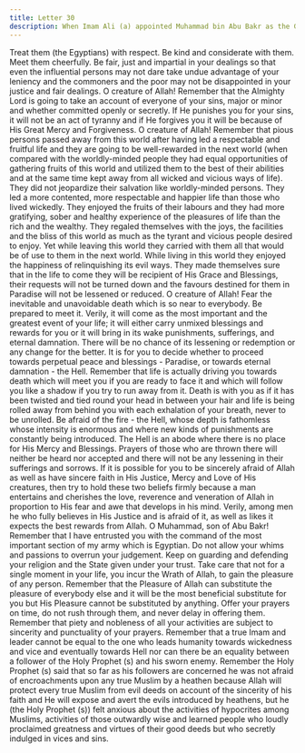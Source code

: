 ```yaml
---
title: Letter 30
description: When Imam Ali (a) appointed Muhammad bin Abu Bakr as the Governor of Egypt, he gave him the following instructions.
---
```


Treat them (the Egyptians) with respect. Be kind and considerate with them. Meet them 
cheerfully. Be fair, just and impartial in your dealings so that even the influential persons may 
not dare take undue advantage of your leniency and the commoners and the poor may not be 
disappointed in your justice and fair dealings. 
O creature of Allah! Remember that the Almighty Lord is going to take an account of 
everyone of your sins, major or minor and whether committed openly or secretly. 
If He punishes you for your sins, it will not be an act of tyranny and if He forgives you it will 
be because of His Great Mercy and Forgiveness. 
O creature of Allah! Remember that pious persons passed away from this world after having 
led a respectable and fruitful life and they are going to be well-rewarded in the next world 
(when compared with the worldly-minded people they had equal opportunities of gathering 
fruits of this world and utilized them to the best of their abilities and at the same time kept 
away from all wicked and vicious ways of life). They did not jeopardize their salvation like 
worldly-minded persons. They led a more contented, more respectable and happier life than 
those who lived wickedly. 
They enjoyed the fruits of their labours and they had more gratifying, sober and healthy 
experience of the pleasures of life than the rich and the wealthy. They regaled themselves 
with the joys, the facilities and the bliss of this world as much as the tyrant and vicious people 
desired to enjoy. 
Yet while leaving this world they carried with them all that would be of use to them in the 
next world. While living in this world they enjoyed the happiness of relinquishing its evil 
ways. 
They made themselves sure that in the life to come they will be recipient of His Grace and 
Blessings, their requests will not be turned down and the favours destined for them in 
Paradise will not be lessened or reduced. 
O creature of Allah! Fear the inevitable and unavoidable death which is so near to everybody. 
Be prepared to meet it. Verily, it will come as the most important and the greatest event of 
your life; it will either carry unmixed blessings and rewards for you or it will bring in its wake 
punishments, sufferings, and eternal damnation. There will be no chance of its lessening or 
redemption or any change for the better. 
It is for you to decide whether to proceed towards perpetual peace and blessings - Paradise, or 
towards eternal damnation - the Hell. Remember that life is actually driving you towards 
death which will meet you if you are ready to face it and which will follow you like a shadow 
if you try to run away from it. 
Death is with you as if it has been twisted and tied round your head in between your hair and 
life is being rolled away from behind you with each exhalation of your breath, never to be 
unrolled. 
Be afraid of the fire - the Hell, whose depth is fathomless whose intensity is enormous and 
where new kinds of punishments are constantly being introduced. The Hell is an abode where 
there is no place for His Mercy and Blessings. 
Prayers of those who are thrown there will neither be heard nor accepted and there will not be 
any lessening in their sufferings and sorrows. 
If it is possible for you to be sincerely afraid of Allah as well as have sincere faith in His 
Justice, Mercy and Love of His creatures, then try to hold these two beliefs firmly because a 
man entertains and cherishes the love, reverence and veneration of Allah in proportion to His 
fear and awe that develops in his mind. 
Verily, among men he who fully believes in His Justice and is afraid of it, as well as likes it 
expects the best rewards from Allah. 
O Muhammad, son of Abu Bakr! Remember that I have entrusted you with the command of 
the most important section of my army which is Egyptian. Do not allow your whims and 
passions to overrun your judgement. Keep on guarding and defending your religion and the 
State given under your trust. Take care that not for a single moment in your life, you incur the 
Wrath of Allah, to gain the pleasure of any person. 
Remember that the Pleasure of Allah can substitute the pleasure of everybody else and it will 
be the most beneficial substitute for you but His Pleasure cannot be substituted by anything. 
Offer your prayers on time, do not rush through them, and never delay in offering them. 
Remember that piety and nobleness of all your activities are subject to sincerity and 
punctuality of your prayers. 
Remember that a true Imam and leader cannot be equal to the one who leads humanity 
towards wickedness and vice and eventually towards Hell nor can there be an equality 
between a follower of the Holy Prophet (s) and his sworn enemy. 
Remember the Holy Prophet (s) said that so far as his followers are concerned he was not 
afraid of encroachments upon any true Muslim by a heathen because Allah will protect every 
true Muslim from evil deeds on account of the sincerity of his faith and He will expose and 
avert the evils introduced by heathens, but he (the Holy Prophet (s)) felt anxious about the 
activities of hypocrites among Muslims, activities of those outwardly wise and learned people 
who loudly proclaimed greatness and virtues of their good deeds but who secretly indulged in 
vices and sins.